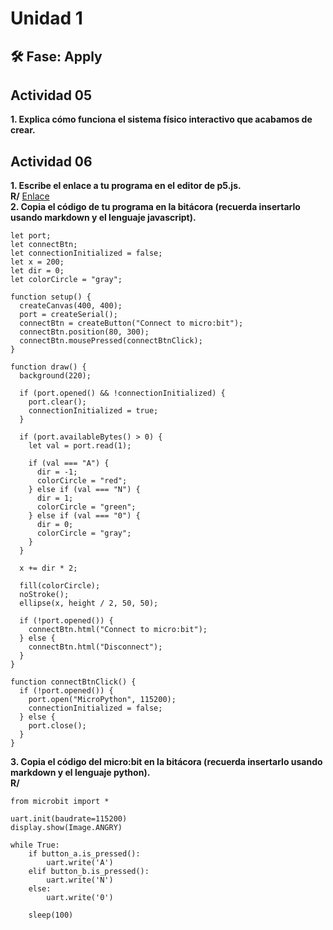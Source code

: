 # Unidad 1

## 🛠 Fase: Apply  

## Actividad 05  
**1. Explica cómo funciona el sistema físico interactivo que acabamos de crear.**  
## Actividad 06  
**1. Escribe el enlace a tu programa en el editor de p5.js.**  
**R/** [Enlace](https://editor.p5js.org/luigieprojas/sketches/-kIGASyyY)  
**2. Copia el código de tu programa en la bitácora (recuerda insertarlo usando markdown y el lenguaje javascript).**  
```
let port;
let connectBtn;
let connectionInitialized = false;
let x = 200;
let dir = 0;
let colorCircle = "gray";

function setup() {
  createCanvas(400, 400);
  port = createSerial();
  connectBtn = createButton("Connect to micro:bit");
  connectBtn.position(80, 300);
  connectBtn.mousePressed(connectBtnClick);
}

function draw() {
  background(220);

  if (port.opened() && !connectionInitialized) {
    port.clear();
    connectionInitialized = true;
  }

  if (port.availableBytes() > 0) {
    let val = port.read(1);

    if (val === "A") {
      dir = -1;
      colorCircle = "red";
    } else if (val === "N") {
      dir = 1;
      colorCircle = "green";
    } else if (val === "0") {
      dir = 0;
      colorCircle = "gray";
    }
  }

  x += dir * 2;

  fill(colorCircle);
  noStroke();
  ellipse(x, height / 2, 50, 50);

  if (!port.opened()) {
    connectBtn.html("Connect to micro:bit");
  } else {
    connectBtn.html("Disconnect");
  }
}

function connectBtnClick() {
  if (!port.opened()) {
    port.open("MicroPython", 115200);
    connectionInitialized = false;
  } else {
    port.close();
  }
}
```
**3. Copia el código del micro:bit en la bitácora (recuerda insertarlo usando markdown y el lenguaje python).**  
**R/** 
```
from microbit import *

uart.init(baudrate=115200)
display.show(Image.ANGRY)

while True:
    if button_a.is_pressed():
        uart.write('A')
    elif button_b.is_pressed():
        uart.write('N')
    else:
        uart.write('0')

    sleep(100)
```
